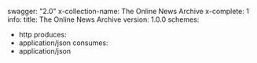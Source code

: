 swagger: "2.0"
x-collection-name: The Online News Archive
x-complete: 1
info:
  title: The Online News Archive
  version: 1.0.0
schemes:
- http
produces:
- application/json
consumes:
- application/json